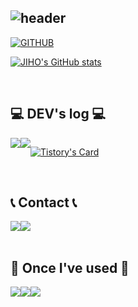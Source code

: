 <div align="left">
  
![header](https://capsule-render.vercel.app/api?type=waving&color=timeGradient&text=Welcome%20to%20Rogue%20GitHub%20👋&animation=twinkling&fontSize=35&fontAlignY=40&fontAlign=70&height=250)
---
  
[![GITHUB](https://hits.seeyoufarm.com/api/count/incr/badge.svg?url=https%3A%2F%2Fgithub.com%2Ffkclfm&count_bg=%23F29494&title_bg=%232F2E2E&icon=github.svg&icon_color=%23FFFFFF&title=GITHUB&edge_flat=false)](https://github.com/fkclfm)

[![JIHO's GitHub stats](https://github-readme-stats.vercel.app/api?username=jiholee0&include_all_commits=true&theme=nord&hide_border=true&count_private=true)](https://github.com/jiholee0/github-readme-stats)
 
<br>

## 💻 DEV's log 💻
<div style="display:flex; flex-direction:row;">
    <a href="https://easyhomputer.tistory.com">
        <img src="https://img.shields.io/badge/Tistory-000000?style=for-the-badge&logo=Tistory&logoColor=white"> 
    </a>
    <a href="https://www.notion.so/homputer/Notion-3a51e19fa20a4c08a3c1d281a7a2c741">
        <img src="https://img.shields.io/badge/Notion-9999FF?style=for-the-badge&logo=Notion&logoColor=white"> 
    </a>
  
[![Tistory's Card](https://github-readme-tistory-card.vercel.app/api?name=easyhomputer&theme=default)](https://easyhomputer.tistory.com)
</div><br>

 
## 📞 Contact 📞
<div style="display:flex; flex-direction:row;">
    <a href="https://www.instagram.com/yatotrbl/">
        <img src="https://img.shields.io/badge/Instagram-E4405F?style=for-the-badge&logo=Instagram&logoColor=white"> 
    </a>
    <a href="mailto:qorwhddhks28@gmail.com">
        <img src="https://img.shields.io/badge/Gmail-EA4335?style=for-the-badge&logo=Gmail&logoColor=white"> 
    </a>
</div><br>
    
## 🔨 Once I've used 🔨
<div style="display:flex; flex-direction:row;">
    <br>
    <img src="https://img.shields.io/badge/html5-E34F26?style=flat-square&logo=HTML5&logoColor=white"> 
    <img src="https://img.shields.io/badge/css-1572B6?style=flat-square&logo=CSS3&logoColor=white"> 
    <img src="https://img.shields.io/badge/javascript-F7DF1E?style=flat-square&logo=JavaScript&logoColor=black"> 
    <br>
</div><br>
</div>
